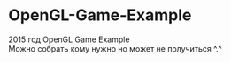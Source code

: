 # OpenGL-Game-Example
2015 год OpenGL Game Example<br>
Можно собрать кому нужно но может не получиться ^.^
